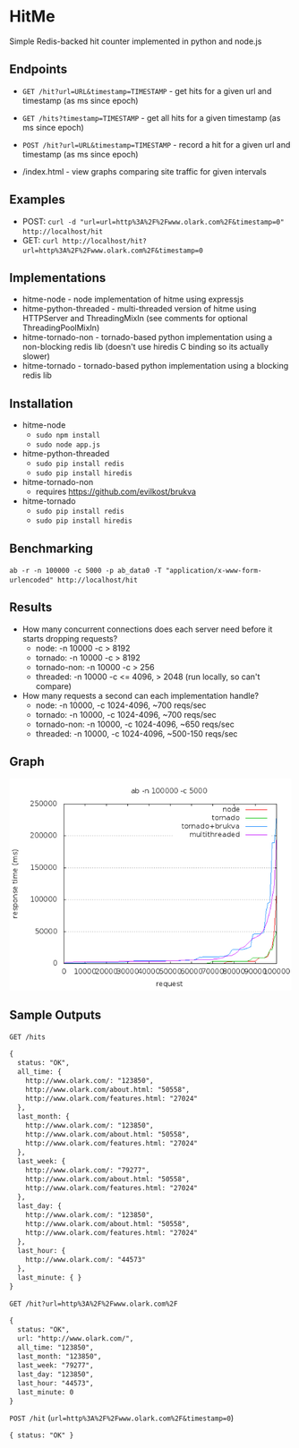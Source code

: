 HitMe
=====

Simple Redis-backed hit counter implemented in python and node.js


Endpoints
---------

* `GET /hit?url=URL&timestamp=TIMESTAMP` - get hits for a given url and timestamp (as ms since epoch)
* `GET /hits?timestamp=TIMESTAMP` - get all hits for a given timestamp (as ms since epoch)
* `POST /hit?url=URL&timestamp=TIMESTAMP` - record a hit for a given url and timestamp (as ms since epoch)

* /index.html - view graphs comparing site traffic for given intervals


Examples
--------

* POST: `curl -d "url=url=http%3A%2F%2Fwww.olark.com%2F&timestamp=0" http://localhost/hit`
* GET: `curl http://localhost/hit?url=http%3A%2F%2Fwww.olark.com%2F&timestamp=0`


Implementations
---------------

* hitme-node - node implementation of hitme using expressjs
* hitme-python-threaded - multi-threaded version of hitme using HTTPServer and ThreadingMixIn (see comments for optional ThreadingPoolMixIn)
* hitme-tornado-non - tornado-based python implementation using a non-blocking redis lib (doesn't use hiredis C binding so its actually slower)
* hitme-tornado - tornado-based python implementation using a blocking redis lib


Installation
------------

* hitme-node
  * `sudo npm install`
  * `sudo node app.js`
* hitme-python-threaded
  * `sudo pip install redis`
  * `sudo pip install hiredis`
* hitme-tornado-non
  * requires https://github.com/evilkost/brukva
* hitme-tornado
  * `sudo pip install redis`
  * `sudo pip install hiredis`


Benchmarking
------------

`ab -r -n 100000 -c 5000 -p ab_data0 -T "application/x-www-form-urlencoded" http://localhost/hit`


Results
-------

* How many concurrent connections does each server need before it starts dropping requests?
  * node: -n 10000 -c > 8192
  * tornado: -n 10000 -c > 8192
  * tornado-non: -n 10000 -c > 256
  * threaded: -n 10000 -c <= 4096, > 2048 (run locally, so can't compare)
* How many requests a second can each implementation handle?
  * node: -n 10000, -c 1024-4096, ~700 reqs/sec
  * tornado: -n 10000, -c 1024-4096, ~700 reqs/sec
  * tornado-non: -n 10000, -c 1024-4096, ~650 reqs/sec
  * threaded: -n 10000, -c 1024-4096, ~500-150 reqs/sec


Graph
-----

![Graph](https://github.com/jimfleming/hitme/raw/master/graph.png)


Sample Outputs
--------------

`GET /hits`

    {
      status: "OK",
      all_time: {
        http://www.olark.com/: "123850",
        http://www.olark.com/about.html: "50558",
        http://www.olark.com/features.html: "27024"
      },
      last_month: {
        http://www.olark.com/: "123850",
        http://www.olark.com/about.html: "50558",
        http://www.olark.com/features.html: "27024"
      },
      last_week: {
        http://www.olark.com/: "79277",
        http://www.olark.com/about.html: "50558",
        http://www.olark.com/features.html: "27024"
      },
      last_day: {
        http://www.olark.com/: "123850",
        http://www.olark.com/about.html: "50558",
        http://www.olark.com/features.html: "27024"
      },
      last_hour: {
        http://www.olark.com/: "44573"
      },
      last_minute: { }
    }


`GET /hit?url=http%3A%2F%2Fwww.olark.com%2F`

    {
      status: "OK",
      url: "http://www.olark.com/",
      all_time: "123850",
      last_month: "123850",
      last_week: "79277",
      last_day: "123850",
      last_hour: "44573",
      last_minute: 0
    }


`POST /hit` (`url=http%3A%2F%2Fwww.olark.com%2F&timestamp=0`)

    { status: "OK" }
